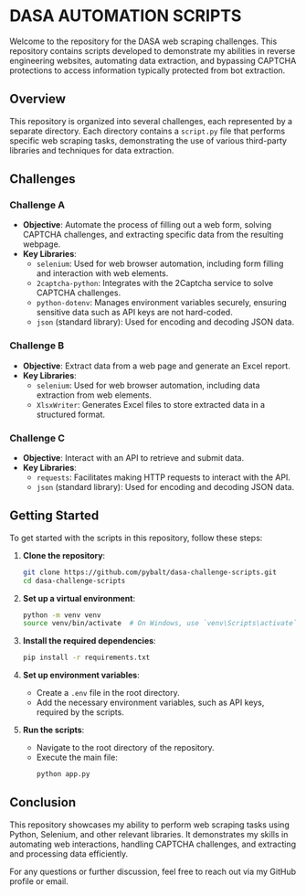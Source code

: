 # DASA AUTOMATION SCRIPTS

Welcome to the repository for the DASA web scraping challenges. This repository contains scripts developed to demonstrate my abilities in reverse engineering websites, automating data extraction, and bypassing CAPTCHA protections to access information typically protected from bot extraction.

## Overview

This repository is organized into several challenges, each represented by a separate directory. Each directory contains a `script.py` file that performs specific web scraping tasks, demonstrating the use of various third-party libraries and techniques for data extraction.

## Challenges

### Challenge A

- **Objective**: Automate the process of filling out a web form, solving CAPTCHA challenges, and extracting specific data from the resulting webpage.
- **Key Libraries**:
  - `selenium`: Used for web browser automation, including form filling and interaction with web elements.
  - `2captcha-python`: Integrates with the 2Captcha service to solve CAPTCHA challenges.
  - `python-dotenv`: Manages environment variables securely, ensuring sensitive data such as API keys are not hard-coded.
  - `json` (standard library): Used for encoding and decoding JSON data.

### Challenge B

- **Objective**: Extract data from a web page and generate an Excel report.
- **Key Libraries**:
  - `selenium`: Used for web browser automation, including data extraction from web elements.
  - `XlsxWriter`: Generates Excel files to store extracted data in a structured format.

### Challenge C

- **Objective**: Interact with an API to retrieve and submit data.
- **Key Libraries**:
  - `requests`: Facilitates making HTTP requests to interact with the API.
  - `json` (standard library): Used for encoding and decoding JSON data.

## Getting Started

To get started with the scripts in this repository, follow these steps:

1. **Clone the repository**:
   ```sh
   git clone https://github.com/pybalt/dasa-challenge-scripts.git
   cd dasa-challenge-scripts
   ```

2. **Set up a virtual environment**:
   ```sh
   python -m venv venv
   source venv/bin/activate  # On Windows, use `venv\Scripts\activate`
   ```

3. **Install the required dependencies**:
   ```sh
   pip install -r requirements.txt
   ```

4. **Set up environment variables**:
   - Create a `.env` file in the root directory.
   - Add the necessary environment variables, such as API keys, required by the scripts.

5. **Run the scripts**:
   - Navigate to the root directory of the repository.
   - Execute the main file:
     ```sh
     python app.py
     ```

## Conclusion

This repository showcases my ability to perform web scraping tasks using Python, Selenium, and other relevant libraries. It demonstrates my skills in automating web interactions, handling CAPTCHA challenges, and extracting and processing data efficiently.

For any questions or further discussion, feel free to reach out via my GitHub profile or email.